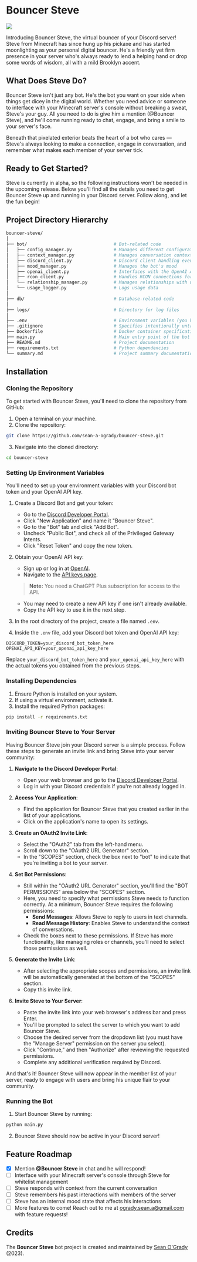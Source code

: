 # Bouncer Steve

![](https://cdn.discordapp.com/attachments/335080098715795456/1172616570380505118/image.png?ex=6560f748&is=654e8248&hm=a3c3b2cf839c4c525843ad93346f109504b5c85e213430eb24c1cc33f30e54e8&)

Introducing Bouncer Steve, the virtual bouncer of your Discord server! Steve from Minecraft has since hung up his pickaxe and has started moonlighting as your personal digital bouncer. He's a friendly yet firm presence in your server who's always ready to lend a helping hand or drop some words of wisdom, all with a mild Brooklyn accent.

## What Does Steve Do?
Bouncer Steve isn't just any bot. He's the bot you want on your side when things get dicey in the digital world. Whether you need advice or someone to interface with your Minecraft server's console without breaking a sweat, Steve's your guy. All you need to do is give him a mention (@Bouncer Steve), and he'll come running ready to chat, engage, and bring a smile to your server's face.

Beneath that pixelated exterior beats the heart of a bot who cares — Steve's always looking to make a connection, engage in conversation, and remember what makes each member of your server tick.

## Ready to Get Started?
Steve is currently in alpha, so the following instructions won't be needed in the upcoming release. Below you'll find all the details you need to get Bouncer Steve up and running in your Discord server. Follow along, and let the fun begin!

## Project Directory Hierarchy

```bash
bouncer-steve/
│
├── bot/                                 # Bot-related code
│   ├── config_manager.py                # Manages different configurations
│   ├── context_manager.py               # Manages conversation context
│   ├── discord_client.py                # Discord client handling events and commands
│   ├── mood_manager.py                  # Manages the bot's mood
│   ├── openai_client.py                 # Interfaces with the OpenAI API
│   ├── rcon_client.py                   # Handles RCON connections for Minecraft
│   └── relationship_manager.py          # Manages relationships with users
│   └── usage_logger.py                  # Logs usage data
│
├── db/                                  # Database-related code
│
├── logs/                                # Directory for log files
│
├── .env                                 # Environment variables (you have to set this up)
├── .gitignore                           # Specifies intentionally untracked files to ignore
├── Dockerfile                           # Docker container specification
├── main.py                              # Main entry point of the bot application
├── README.md                            # Project documentation
├── requirements.txt                     # Python dependencies
└── summary.md                           # Project summary documentation
```

## Installation

### Cloning the Repository

To get started with Bouncer Steve, you'll need to clone the repository from GitHub:

1. Open a terminal on your machine.
2. Clone the repository:

```bash
git clone https://github.com/sean-a-ogrady/bouncer-steve.git
```

3. Navigate into the cloned directory:

```bash
cd bouncer-steve
```

### Setting Up Environment Variables

You'll need to set up your environment variables with your Discord bot token and your OpenAI API key.

1. Create a Discord Bot and get your token:
    - Go to the [Discord Developer Portal](https://discord.com/developers/applications).
    - Click "New Application" and name it "Bouncer Steve".
    - Go to the "Bot" tab and click "Add Bot".
    - Uncheck "Public Bot", and check all of the Privileged Gateway Intents.
    - Click "Reset Token" and copy the new token.

2. Obtain your OpenAI API key:
    - Sign up or log in at [OpenAI](https://openai.com/).
    - Navigate to the [API keys page](https://platform.openai.com/api-keys).
    > **Note:** You need a ChatGPT Plus subscription for access to the API.
    - You may need to create a new API key if one isn't already available.
    - Copy the API key to use it in the next step.

3. In the root directory of the project, create a file named `.env`.

4. Inside the `.env` file, add your Discord bot token and OpenAI API key:

```plaintext
DISCORD_TOKEN=your_discord_bot_token_here
OPENAI_API_KEY=your_openai_api_key_here
```

Replace `your_discord_bot_token_here` and `your_openai_api_key_here` with the actual tokens you obtained from the previous steps.

### Installing Dependencies

1. Ensure Python is installed on your system.
2. If using a virtual environment, activate it.
3. Install the required Python packages:

```bash
pip install -r requirements.txt
```

### Inviting Bouncer Steve to Your Server

Having Bouncer Steve join your Discord server is a simple process. Follow these steps to generate an invite link and bring Steve into your server community:

1. **Navigate to the Discord Developer Portal**:
   - Open your web browser and go to the [Discord Developer Portal](https://discord.com/developers/applications).
   - Log in with your Discord credentials if you're not already logged in.

2. **Access Your Application**:
   - Find the application for Bouncer Steve that you created earlier in the list of your applications.
   - Click on the application's name to open its settings.

3. **Create an OAuth2 Invite Link**:
   - Select the "OAuth2" tab from the left-hand menu.
   - Scroll down to the "OAuth2 URL Generator" section.
   - In the "SCOPES" section, check the box next to "bot" to indicate that you're inviting a bot to your server.

4. **Set Bot Permissions**:
   - Still within the "OAuth2 URL Generator" section, you'll find the "BOT PERMISSIONS" area below the "SCOPES" section.
   - Here, you need to specify what permissions Steve needs to function correctly. At a minimum, Bouncer Steve requires the following permissions:
     - **Send Messages**: Allows Steve to reply to users in text channels.
     - **Read Message History**: Enables Steve to understand the context of conversations.
   - Check the boxes next to these permissions. If Steve has more functionality, like managing roles or channels, you'll need to select those permissions as well.

5. **Generate the Invite Link**:
   - After selecting the appropriate scopes and permissions, an invite link will be automatically generated at the bottom of the "SCOPES" section.
   - Copy this invite link.

6. **Invite Steve to Your Server**:
   - Paste the invite link into your web browser's address bar and press Enter.
   - You'll be prompted to select the server to which you want to add Bouncer Steve.
   - Choose the desired server from the dropdown list (you must have the "Manage Server" permission on the server you select).
   - Click "Continue," and then "Authorize" after reviewing the requested permissions.
   - Complete any additional verification required by Discord.

And that's it! Bouncer Steve will now appear in the member list of your server, ready to engage with users and bring his unique flair to your community.

### Running the Bot

1. Start Bouncer Steve by running:

```bash
python main.py
```

2. Bouncer Steve should now be active in your Discord server!

## Feature Roadmap

- [x] Mention **@Bouncer Steve** in chat and he will respond!
- [ ] Interface with your Minecraft server's console through Steve for whitelist management
- [ ] Steve responds with context from the current conversation
- [ ] Steve remembers his past interactions with members of the server
- [ ] Steve has an internal mood state that affects his interactions
- [ ] More features to come! Reach out to me at ogrady.sean.a@gmail.com with feature requests!

## Credits

The **Bouncer Steve** bot project is created and maintained by [Sean O'Grady](https://sean-ogrady.com) (2023).
